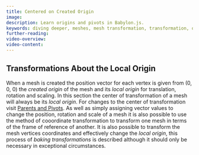 ```yaml
---
title: Centered on Created Origin
image:
description: Learn origins and pivots in Babylon.js.
keywords: diving deeper, meshes, mesh transformation, transformation, origin, pivot
further-reading:
video-overview:
video-content:
---
```


## Transformations About the Local Origin

When a mesh is created the position vector for each vertex is given from (0, 0, 0) the _created origin_ of the mesh and its _local origin_ for translation, rotation and scaling. In this section the center of transformation of a mesh will always be its _local origin_. For changes to the center of transformation visit [Parents and Pivots](/divingDeeper/mesh/transforms/parent_pivot). As well as simply assigning vector values to change the position, rotation and scale of a mesh it is also possible to use the method of cooordinate transformation to transform one mesh in terms of the frame of reference of another. It is also possible to transform the mesh vertices coordinates and effectively change the _local origin_, this process of _baking transformations_ is described although it should only be necessary in exceptional circumstances.
